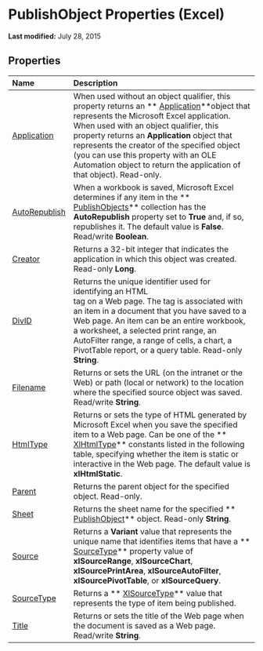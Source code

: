 
# PublishObject Properties (Excel)

 **Last modified:** July 28, 2015


## Properties



|**Name**|**Description**|
|:-----|:-----|
| [Application](1463e2bd-98ea-7391-0762-cc362af9856c.md)|When used without an object qualifier, this property returns an  ** [Application](19b73597-5cf9-4f56-8227-b5211f657f6f.md)**object that represents the Microsoft Excel application. When used with an object qualifier, this property returns an  **Application** object that represents the creator of the specified object (you can use this property with an OLE Automation object to return the application of that object). Read-only.|
| [AutoRepublish](edf5579f-eb70-85d3-de5d-1ae229359898.md)|When a workbook is saved, Microsoft Excel determines if any item in the  ** [PublishObjects](33ad393e-5ab6-2531-5e5b-42930fc596c0.md)** collection has the **AutoRepublish** property set to **True** and, if so, republishes it. The default value is **False**. Read/write  **Boolean**.|
| [Creator](9f579e1f-3943-e116-bbe4-3ef58dc9179e.md)|Returns a 32-bit integer that indicates the application in which this object was created. Read-only  **Long**.|
| [DivID](a60bb113-e04f-7de7-98f0-3ddb0e51dcdc.md)|Returns the unique identifier used for identifying an HTML <DIV> tag on a Web page. The tag is associated with an item in a document that you have saved to a Web page. An item can be an entire workbook, a worksheet, a selected print range, an AutoFilter range, a range of cells, a chart, a PivotTable report, or a query table. Read-only  **String**.|
| [Filename](bd0a4a76-62b8-95bc-37d3-efc1249f9bc8.md)|Returns or sets the URL (on the intranet or the Web) or path (local or network) to the location where the specified source object was saved. Read/write  **String**.|
| [HtmlType](16eb28e2-6535-7c44-ad8b-92078d44452a.md)|Returns or sets the type of HTML generated by Microsoft Excel when you save the specified item to a Web page. Can be one of the  ** [XlHtmlType](1eb7246a-ca31-f468-0a75-363af7100e98.md)** constants listed in the following table, specifying whether the item is static or interactive in the Web page. The default value is **xlHtmlStatic**.|
| [Parent](7cf20c96-55d7-9bc6-453f-ec75d33e0651.md)|Returns the parent object for the specified object. Read-only.|
| [Sheet](37aedf9e-01e1-0790-d141-6d2490e3eab2.md)|Returns the sheet name for the specified  ** [PublishObject](da719d86-b65b-3bbd-c0fc-8b3113777540.md)** object. Read-only **String**.|
| [Source](2f8ca565-91f1-9636-d0c2-f5988c176ddb.md)|Returns a  **Variant** value that represents the unique name that identifies items that have a ** [SourceType](4d22915d-c5a3-c06f-85dc-3c6394644cec.md)** property value of **xlSourceRange**,  **xlSourceChart**,  **xlSourcePrintArea**,  **xlSourceAutoFilter**,  **xlSourcePivotTable**, or  **xlSourceQuery**.|
| [SourceType](4d22915d-c5a3-c06f-85dc-3c6394644cec.md)|Returns a  ** [XlSourceType](d2effec0-3c7b-4347-99c0-0044c7471555.md)** value that represents the type of item being published.|
| [Title](3e8eae5c-62f5-3d72-2c27-ff5107153adc.md)|Returns or sets the title of the Web page when the document is saved as a Web page. Read/write  **String**.|
